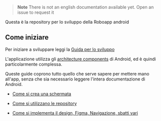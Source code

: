 > **Note** There is not an english documentation available yet. Open an issue to request it

Questa è la repository per lo sviluppo della Roboapp android

## Come iniziare

Per iniziare a sviluppare leggi la [Guida per lo sviluppo](./docs/development.it.md)

L'applicazione utilizza gli [architecture components](https://developer.android.com/topic/architecture/intro) di Android, ed è quindi particolarmente complessa.

Queste guide coprono tutto quello che serve sapere per mettere mano all'app, senza che sia necessario leggere l'intera documentazione di Android.

- [Come si crea una schermata](./docs/fragment-v-vm.it.md)

- [Come si utilizzano le repository](./docs/repository.it.md)

- [Come si implementa il design, Figma, Navigazione, sbatti vari](./docs/view-design.it.md)
